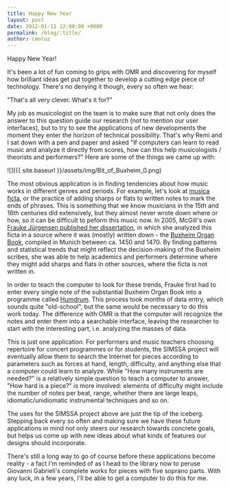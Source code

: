 ```yaml
---
title: Happy New Year
layout: post
date: 2012-01-11 12:00:00 +0000
permalink: /blog/:title/
author: cmotuz
---
```


Happy New Year!

It's been a lot of fun coming to grips with OMR and  discovering for myself how brilliant ideas get put together to develop a cutting edge piece of technology. There's no denying it though, every so often we hear:

"That's all very clever. What's it for?"

My job as musicologist on the team is to make sure that not only does the answer to this question guide our research (not to mention our user interfaces), but to try to see the applications of new developments the moment they enter the horizon of technical possibility. That's why Remi and I sat down with a pen and paper and asked "If computers can learn to read music and analyze it directly from scores, how can this help musicologists / theorists and performers?" Here are some of the things we came up with:

![]({{ site.baseurl }}/assets/img/Bit_of_Buxheim_0.png)

The most obvious application is in finding tendencies about how music works in different genres and periods. For example, let's look at [musica ficta](http://en.wikipedia.org/wiki/Musica_ficta), or the practice of adding sharps or flats to written notes to mark the ends of phrases. This is something that we know musicians in the 15th and 16th centuries did extensively, but they almost never wrote down where or how, so it can be difficult to peform this music now. In 2005, McGill's own [Frauke Jürgensen published her dissertation](http://digitool.library.mcgill.ca/R/-?func=dbin-jump-full&object_id=85921&silo_library=GEN01), in which she analyzed this ficta in a source where it was (mostly) written down - the [Buxheim Organ Book](http://daten.digitale-sammlungen.de/0004/bsb00045513/images/index.html?fip=193.174.98.30&id=00045513&seite=17), compiled in Munich between ca. 1450 and 1470. By finding patterns and statistical trends that might reflect the decision-making of the Buxheim scribes, she was able to help academics and performers determine where they might add sharps and flats in other sources, where the ficta is not written in.

In order to teach the computer to look for these trends, Frauke first had to enter every single note of the substantial Buxheim Organ Book into a programme called [Humdrum](http://www.humdrum.org/). This process took months of data entry, which sounds quite "old-school", but the same would be necessary to do this work today. The difference with OMR is that the computer will recognize the notes and enter them into a searchable interface, leaving the researcher to start with the interesting part, i.e. analyzing the masses of data.

This is just one application. For performers and music teachers choosing repertoire for concert programmes or for students, the SIMSSA project will eventually allow them to search the Internet for pieces according to parameters such as forces at hand, length, difficulty, and anything else that a computer could learn to analyze. While "How many instruments are needed?" is a relatively simple question to teach a computer to answer, "How hard is a piece?" is more involved: elements of difficulty might include the number of notes per beat, range, whether there are large leaps, idiomatic/unidiomatic instrumental techniques and so on.

The uses for the SIMSSA project above are just the tip of the iceberg. Stepping back every so often and making sure we have these future applications in mind not only steers our research towards concrete goals, but helps us come up with new ideas about what kinds of features our designs should incorporate.

There's still a long way to go of course before these applications become reality - a fact I'm reminded of as I head to the library now to peruse Giovanni Gabrieli's complete works for pieces with five soprano parts. With any luck, in a few years, I'll be able to get a computer to do this for me.
